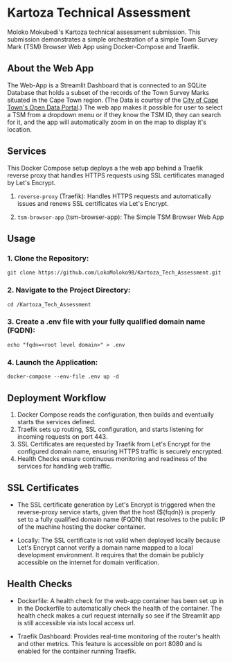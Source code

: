 # Kartoza Technical Assessment 

Moloko Mokubedi's Kartoza technical assessment submission. This submission demonstrates a simple orchestration of a simple Town Survey Mark (TSM) Browser Web App using Docker-Compose and Traefik.

## About the Web App
The Web-App is a Streamlit Dashboard that is connected to an SQLite Database that holds a subset of the records of the Town Survey Marks situated in the Cape Town region. (The Data is courtsy of the [City of Cape Town's Open Data Portal](https://odp-cctegis.opendata.arcgis.com/datasets/4ee4fef293d74436afe31c2b979dfb30_14/about).) The web app makes it possible for user to select a TSM from a dropdown menu or if they know the TSM ID, they can search for it, and the app will automatically zoom 
in on the map to display it's location. 

## Services
This Docker Compose setup deploys a the web app behind a Traefik reverse proxy that handles HTTPS requests using SSL certificates managed by Let's Encrypt.

 1. ```reverse-proxy``` (Traefik): Handles HTTPS requests and automatically issues and renews SSL certificates via Let's Encrypt.
 
 2. ```tsm-browser-app``` (tsm-browser-app): The Simple TSM Browser Web App

## Usage
### 1. Clone the Repository:
```
git clone https://github.com/LokoMoloko98/Kartoza_Tech_Assessment.git
```

### 2. Navigate to the Project Directory:
```
cd /Kartoza_Tech_Assessment
```

### 3. Create a .env file with your fully qualified domain name (FQDN):
```
echo "fqdn=<root level domain>" > .env
```

### 4. Launch the Application:
```
docker-compose --env-file .env up -d
```

## Deployment Workflow
1. Docker Compose reads the configuration, then builds and eventually starts the services defined.
2. Traefik sets up routing, SSL configuration, and starts listening for incoming requests on port 443.
3. SSL Certificates are requested by Traefik from Let's Encrypt for the configured domain name, ensuring HTTPS traffic is securely encrypted.
4. Health Checks ensure continuous monitoring and readiness of the services for handling web traffic.


## SSL Certificates
- The SSL certificate generation by Let's Encrypt is triggered when the reverse-proxy service starts, given that the host (${fqdn}) is properly set to a fully qualified domain name (FQDN) that resolves to the public IP of the machine hosting the docker container.

- Locally: The SSL certificate is not valid when deployed locally because Let's Encrypt cannot verify a domain name mapped to a local development environment. It requires that the domain be publicly accessible on the internet for domain verification.

## Health Checks
- Dockerfile: A health check for the web-app container has been set up in in the Dockerfile to automatically check the health of the container. The health check makes a curl request internally so see if the Streamlit app is still accessible via ists local access url.

- Traefik Dashboard: Provides real-time monitoring of the router's health and other metrics. This feature is accessible on port 8080 and is enabled for the container running Traefik.
